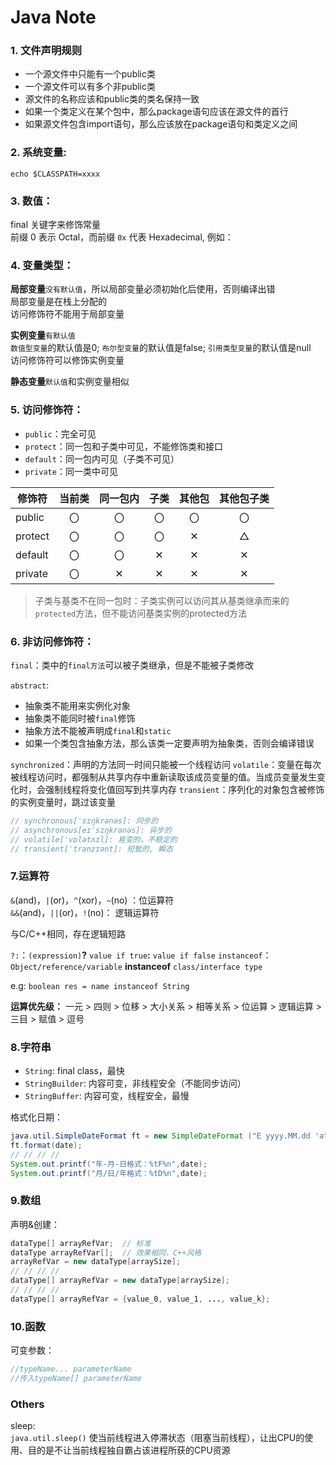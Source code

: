 Java Note
================

### 1. 文件声明规则
* 一个源文件中只能有一个public类
* 一个源文件可以有多个非public类
* 源文件的名称应该和public类的类名保持一致
* 如果一个类定义在某个包中，那么package语句应该在源文件的首行
* 如果源文件包含import语句，那么应该放在package语句和类定义之间

### 2. 系统变量:  
```shell
echo $CLASSPATH=xxxx
```

### 3. 数值：  
final 关键字来修饰常量  
前缀 0 表示 Octal，而前缀 `0x` 代表 Hexadecimal, 例如：

### 4. 变量类型：
**局部变量**`没有默认值`，所以局部变量必须初始化后使用，否则编译出错  
局部变量是在栈上分配的  
访问修饰符不能用于局部变量  

**实例变量**`有默认值`  
`数值型变量`的默认值是0; `布尔型变量`的默认值是false; `引用类型变量`的默认值是null  
访问修饰符可以修饰实例变量  

**静态变量**`默认值`和实例变量相似

### 5. 访问修饰符：

* `public`：完全可见
* `protect`：同一包和子类中可见，不能修饰类和接口
* `default`：同一包内可见（子类不可见）
* `private`：同一类中可见

|修饰符|当前类|同一包内|子类|其他包|其他包子类|
|---|:---:|:---:|:---:|:---:|:---:|
|public|〇|〇|〇|〇|〇|
|protect|〇|〇|〇|✕|△|
|default|〇|〇|✕|✕|✕|
|private|〇|✕|✕|✕|✕|
>子类与基类不在同一包时：子类实例可以访问其从基类继承而来的`protected`方法，但不能访问基类实例的protected方法

### 6. 非访问修饰符：
`final`：类中的`final方法`可以被子类继承，但是不能被子类修改  

`abstract`:
* 抽象类不能用来实例化对象  
* 抽象类不能同时被`final`修饰    
* 抽象方法不能被声明成`final`和`static`
* 如果一个类包含抽象方法，那么该类一定要声明为抽象类，否则会编译错误

`synchronized`：声明的方法同一时间只能被一个线程访问
`volatile`：变量在每次被线程访问时，都强制从共享内存中重新读取该成员变量的值。当成员变量发生变化时，会强制线程将变化值回写到共享内存
`transient`：序列化的对象包含被修饰的实例变量时，跳过该变量
```java
// synchronous[ˈsɪŋkrənəs]: 同步的
// asynchronous[eɪˈsɪŋkrənəs]: 异步的
// volatile[ˈvɒlətʌɪl]: 易变的，不稳定的
// transient[ˈtranzɪənt]: 短暂的, 瞬态
```

### 7.运算符
`&`(and)，`|`(or)，`^`(xor)，`~`(no) ：位运算符  
`&&`(and)，`||`(or)，`!`(no)： 逻辑运算符

与C/C++相同，存在逻辑短路

`?:`：`(expression)`**?** `value if true`**:** `value if false`
`instanceof`：`Object/reference/variable` **instanceof** `class/interface type`

e.g: `boolean res = name instanceof String`

**运算优先级：** 一元 > 四则 > 位移 > 大小关系 > 相等关系 > 位运算 > 逻辑运算 > 三目 > 赋值 > 逗号

### 8.字符串

* `String`: final class，最快
* `StringBuilder`: 内容可变，非线程安全（不能同步访问）
* `StringBuffer`: 内容可变，线程安全，最慢

格式化日期：
```java
java.util.SimpleDateFormat ft = new SimpleDateFormat ("E yyyy.MM.dd 'at' hh:mm:ss a zzz");
ft.format(date);
// // // //
System.out.printf("年-月-日格式：%tF%n",date);  
System.out.printf("月/日/年格式：%tD%n",date);  
```

### 9.数组
声明&创建：
```java
dataType[] arrayRefVar;  // 标准
dataType arrayRefVar[];  // 效果相同，C++风格
arrayRefVar = new dataType[arraySize];
// // // //
dataType[] arrayRefVar = new dataType[arraySize];
// // // //
dataType[] arrayRefVar = {value_0, value_1, ..., value_k};
```
### 10.函数
可变参数：
```java
//typeName... parameterName
//传入typeName[] parameterName

```

### Others

sleep:  
`java.util.sleep()` 使当前线程进入停滞状态（阻塞当前线程），让出CPU的使用、目的是不让当前线程独自霸占该进程所获的CPU资源
